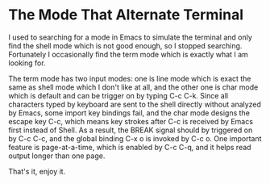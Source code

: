 The Mode That Alternate Terminal
=========

I used to searching for a mode in Emacs to simulate the terminal and only find the shell mode which is
not good enough, so I stopped searching. Fortunately I occasionally find the term mode which is exactly
what I am looking for.

The term mode has two input modes: one is line mode which is exact the same as shell mode which I don't
like at all, and the other one is char mode which is default and can be trigger on by typing C-c C-k.
Since all characters typed by keyboard are sent to the shell directly without analyzed by Emacs, some
import key bindings fail, and the char mode designs the escape key C-c, which means key strokes after
C-c is received by Emacs first instead of Shell. As a result, the BREAK signal should by triggered on
by C-c C-c, and the global binding C-x o is invoked by C-c o. One important feature is page-at-a-time, 
which is enabled by C-c C-q, and it helps read output longer than one page.

That's it, enjoy it.
